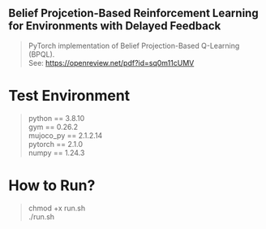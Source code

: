 ## Belief Projcetion-Based Reinforcement Learning for Environments with Delayed Feedback

>PyTorch implementation of Belief Projection-Based Q-Learning (BPQL).<br/>
>See: https://openreview.net/pdf?id=sq0m11cUMV

# Test Environment
>python == 3.8.10<br/>
>gym == 0.26.2<br/>
>mujoco_py == 2.1.2.14<br/>
>pytorch == 2.1.0<br/>
>numpy == 1.24.3<br/>

# How to Run?
>chmod +x run.sh<br/>
>./run.sh

